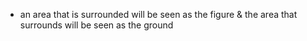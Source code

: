- an area that is surrounded will be seen as the figure & the area that surrounds will be seen as the ground